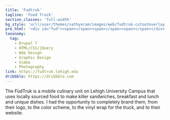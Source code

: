 ```yaml
---
title: 'Fudtruk'
tagline: 'Food Truck'
section_classes: 'full-width'
bg_style: 'url(/user/themes/sathyaram/images/web/fudtruk-cutoutoverlay.png)'
pre_html: '<div id="fud"><span></span><span></span><span></span></div>'
taxonomy:
  tag:
    - Drupal 7
    - HTML/CSS/jQuery
    - Web Design
    - Graphic Design
    - Video
    - Photography
link: https://fudtruk.lehigh.edu
dribbble: https://dribbble.com
---
```

The FüdTruk is a mobile culinary unit on Lehigh University Campus that uses locally sourced food to make killer sandwiches, breakfast and lunch and unique dishes. I had the opportunity to completely brand them, from their logo, to the color scheme, to the vinyl wrap for the truck, and to their website.
